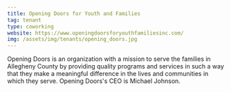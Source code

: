 ```yaml
---
title: Opening Doors for Youth and Families
tag: tenant
type: coworking
website: https://www.openingdoorsforyouthfamiliesinc.com/
img: /assets/img/tenants/opening_doors.jpg
---
```

Opening Doors is an organization with a mission to serve the families in Allegheny County by providing quality programs and services in such a way that they make a meaningful difference in the lives and communities in which they serve. Opening Doors's CEO is Michael Johnson.

